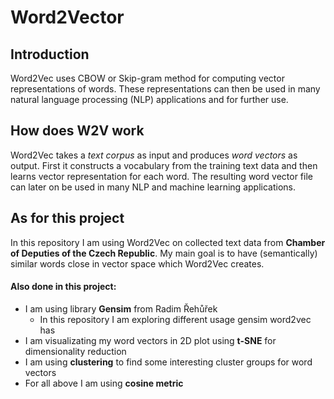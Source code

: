 # Word2Vector
## Introduction
Word2Vec uses CBOW or Skip-gram method for computing vector representations of words. 
These representations can then be used in many 
natural language processing (NLP) applications and for further use.
## How does W2V work
Word2Vec takes a *text corpus* as input and produces *word vectors* as output. 
First it constructs a vocabulary from the training text data and then 
learns vector representation for each word. The resulting word vector file can later on be used
in many NLP and machine learning applications.
## As for this project
In this repository I am using Word2Vec on collected text data from 
**Chamber of Deputies of the Czech Republic**. 
My main goal is to have (semantically) similar words close in vector space which Word2Vec creates.

#### Also done in this project:
- I am using library **Gensim** from Radim Řehůřek
  - In this repository I am exploring different usage gensim word2vec has
- I am visualizating my word vectors in 2D plot using **t-SNE** for dimensionality reduction
- I am using **clustering** to find some interesting cluster groups for word vectors
- For all above I am using **cosine metric**
